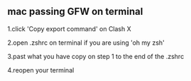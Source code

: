 ## mac passing GFW on terminal
1.click 'Copy export command' on Clash X

2.open .zshrc on terminal if you are using 'oh my zsh'

3.past what you have copy on step 1 to the end of the .zshrc

4.reopen your terminal